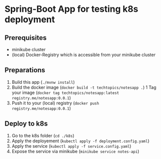 # Spring-Boot App for testing k8s deployment

## Prerequisites

* minikube cluster
* (local) Docker-Registry which is accessible from your minikube cluster

## Preparations

1. Build this app (``./mvnw install``)
1. Build the docker image (``docker build -t techtopics/notesapp .``)
1  Tag your image (``docker tag techtopics/notesapp:latest registry.me/notesapp:0.0.1``)
1. Push it to your (local) registry (``docker push registry.me/notesapp:0.0.1``)


## Deploy to k8s
1. Go to the k8s folder (``cd ./k8s``)
1. Apply the deployement  (`kubectl apply -f deployment.config.yaml`)
1. Apply the service (``kubectl apply -f service.config.yaml``)
1. Expose the service via minikube (``minikube service notes-api``)
